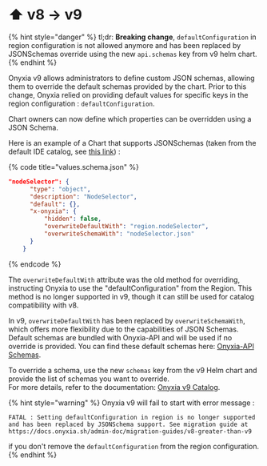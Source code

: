 # ⬆️ v8 -> v9

{% hint style="danger" %}
tl;dr: **Breaking change**, `defaultConfiguration` in region configuration is not allowed anymore and has been replaced by JSONSchemas override using the new `api.schemas` key from v9 helm chart.
{% endhint %}

Onyxia v9 allows administrators to define custom JSON schemas, allowing them to override the default schemas provided by the chart. Prior to this change, Onyxia relied on providing default values for specific keys in the region configuration : `defaultConfiguration`.&#x20;

Chart owners can now define which properties can be overridden using a JSON Schema.

Here is an example of a Chart that supports JSONSchemas (taken from the default IDE catalog, see [this link](https://github.com/InseeFrLab/helm-charts-interactive-services/blob/3f32bcd4fc16ee194782616d0d4634197ec75acb/charts/vscode-python/values.schema.json#L603C5-L612C6)) : &#x20;

{% code title="values.schema.json" %}
```json
"nodeSelector": {
      "type": "object",
      "description": "NodeSelector",
      "default": {},
      "x-onyxia": {
          "hidden": false,
          "overwriteDefaultWith": "region.nodeSelector",
          "overwriteSchemaWith": "nodeSelector.json"
      }
    }

```
{% endcode %}

The `overwriteDefaultWith` attribute was the old method for overriding, instructing Onyxia to use the "defaultConfiguration" from the Region. This method is no longer supported in v9, though it can still be used for catalog compatibility with v8.

In v9, `overwriteDefaultWith` has been replaced by `overwriteSchemaWith`, which offers more flexibility due to the capabilities of JSON Schemas. Default schemas are bundled with Onyxia-API and will be used if no override is provided. You can find these default schemas here: [Onyxia-API Schemas](https://github.com/InseeFrLab/onyxia-api/tree/main/onyxia-api/src/main/resources/schemas).

To override a schema, use the new `schemas` key from the v9 Helm chart and provide the list of schemas you want to override.\
For more details, refer to the documentation: [Onyxia v9 Catalog](https://docs.onyxia.sh/v/v9/admin-doc/catalog-of-services#x-onyxia-overwriteschemawith).



{% hint style="warning" %}
&#x20;Onyxia v9 will fail to start with error message :&#x20;

`FATAL : Setting defaultConfiguration in region is no longer supported and has been replaced by JSONSchema support. See migration guide at https://docs.onyxia.sh/admin-doc/migration-guides/v8-greater-than-v9`

&#x20;if you don't remove the `defaultConfiguration` from the region configuration.
{% endhint %}
